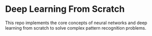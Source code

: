 # Deep Learning From Scratch
This repo implements the core concepts of neural networks and deep learning from scratch to solve complex pattern recognition problems.

